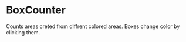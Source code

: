 # BoxCounter

Counts areas creted from diffrent colored areas.
Boxes change color by clicking them.
